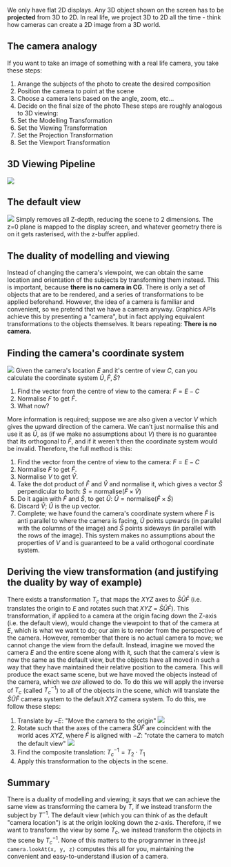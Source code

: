 We only have flat 2D displays. Any 3D object shown on the screen has to be **projected** from 3D to 2D. In real life, we project 3D to 2D all the time - think how cameras can create a 2D image from a 3D world.

## The camera analogy
If you want to take an image of something with a real life camera, you take these steps:
1. Arrange the subjects of the photo to create the desired composition
2. Position the camera to point at the scene
3. Choose a camera lens based on the angle, zoom, etc...
4. Decide on the final size of the photo
These steps are roughly analogous to 3D viewing:
1. Set the Modelling Transformation
2. Set the Viewing Transformation
3. Set the Projection Transformation
4. Set the Viewport Transformation

## 3D Viewing Pipeline
![](Pasted%20image%2020230214132343.png)

## The default view
![](Pasted%20image%2020230214132642.png)
Simply removes all Z-depth, reducing the scene to 2 dimensions. The z=0 plane is mapped to the display screen, and whatever geometry there is on it gets rasterised, with the z-buffer applied.

## The duality of modelling and viewing
Instead of changing the camera's viewpoint, we can obtain the same location and orientation of the subjects by transforming them instead. This is important, because **there is no camera in CG**. There is only a set of objects that are to be rendered, and a series of transformations to be applied beforehand.
However, the idea of a camera is familiar and convenient, so we pretend that we have a camera anyway. Graphics APIs achieve this by presenting a "camera", but in fact applying equivalent transformations to the objects themselves.
It bears repeating:
**There is no camera.**

## Finding the camera's coordinate system
![](Pasted%20image%2020230524110409.png)
Given the camera's location $E$ and it's centre of view $C$, can you calculate the coordinate system $\hat{U},\hat{F},\hat{S}$?
1. Find the vector from the centre of view to the camera: $F = E - C$
2. Normalise $F$ to get $\hat{F}$.
3. What now?

More information is required; suppose we are also given a vector $V$ which gives the upward direction of the camera. We can't just normalise this and use it as $\hat{U}$, as (if we make no assumptions about $V$) there is no guarantee that its orthogonal to $\hat{F}$, and if it weren't then the coordinate system would be invalid. Therefore, the full method is this:
1. Find the vector from the centre of view to the camera: $F = E - C$
2. Normalise $F$ to get $\hat{F}$.
3. Normalise $V$ to get $\hat{V}$.
4. Take the dot product of $\hat{F}$ and $\hat{V}$ and normalise it, which gives a vector $\hat{S}$ perpendicular to both: $\hat{S} = \text{normalise}(\hat{F} \times \hat{V})$
5. Do it again with $\hat{F}$ and $\hat{S}$, to get $\hat{U}$: $\hat{U} = \text{normalise}(\hat{F} \times \hat{S})$
6. Discard $\hat{V}$; $\hat{U}$ is the up vector.
7. Complete; we have found the camera's coordinate system where $\hat{F}$ is anti parallel to where the camera is facing, $\hat{U}$ points upwards (in parallel with the columns of the image) and $\hat{S}$ points sideways (in parallel with the rows of the image). This system makes no assumptions about the properties of $V$ and is guaranteed to be a valid orthogonal coordinate system.

## Deriving the view transformation (and justifying the duality by way of example)
There exists a transformation $T_c$ that maps the $XYZ$ axes to $\hat{S}\hat{U}\hat{F}$ (i.e. translates the origin to $E$ and rotates such that $XYZ$ = $\hat{S}\hat{U}\hat{F}$). This transformation, if applied to a camera at the origin facing down the Z-axis (i.e. the default view), would change the viewpoint to that of the camera at $E$, which is what we want to do; our aim is to render from the perspective of the camera.
However, remember that there is no actual camera to move; we cannot change the view from the default. Instead, imagine we moved the camera $E$ and the entire scene along with it, such that the camera's view is now the same as the default view, but the objects have all moved in such a way that they have maintained their relative position to the camera. This will produce the exact same scene, but we have moved the objects instead of the camera, which we *are* allowed to do.
To do this we will apply the inverse of $T_c$ (called $T_c^{-1}$) to all of the objects in the scene, which  will translate the $\hat{S}\hat{U}\hat{F}$ camera system to the default $XYZ$ camera system.
To do this, we follow these steps:
1. Translate by $-E$: "Move the camera to the origin"
![](Pasted%20image%2020230214142850.png)
2. Rotate such that the axes of the camera $\hat{S}\hat{U}\hat{F}$ are coincident with the world aces $XYZ$, where $\hat{F}$ is aligned with $-Z$: "rotate the camera to match the default view"
![](Pasted%20image%2020230214143044.png)
3. Find the composite translation: $T_c^{-1} = T_2 \cdot T_1$
4. Apply this transformation to the objects in the scene.

## Summary
There is a duality of modelling and viewing; it says that we can achieve the same view as transforming the camera by $T$, if we instead transform the subject by $T^{-1}$.
The default view (which you can think of as the default "camera location") is at the origin looking down the z-axis.
Therefore, if we want to transform the view by some $T_c$, we instead transform the objects in the scene by $T_c^{-1}$.
None of this matters to the programmer in three.js! `camera.lookAt(x, y, z)` computes this all for you, maintaining the convenient and easy-to-understand illusion of a camera.